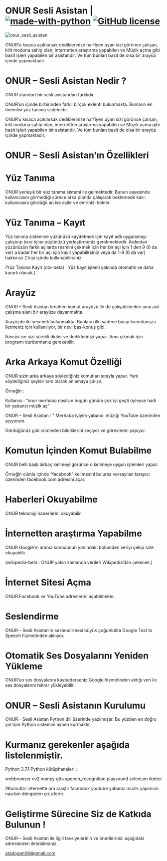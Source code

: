 # ONUR Sesli Asistan | [![made-with-python](https://img.shields.io/badge/Made%20with-Python-1f425f.svg)](https://www.python.org/) [![GitHub license](https://img.shields.io/github/license/Naereen/StrapDown.js.svg)](https://github.com/onuratakan/ONUR-Sesli-Asistan/blob/master/LICENSE)
![onur_sesli_asistan](https://repository-images.githubusercontent.com/247665179/a1975680-59b3-11eb-82d2-9d28e68edab2)

ONUR’u kısaca açıklarsak dediklerinize harfiyen uyan sizi görünce çalışan, kilit moduna sahip olan, internetten araştırma yapabilen ve Müzik açma gibi basit işleri yapabilen bir asistandır. Ve tüm bunları basit de olsa bir arayüz içinde yapmaktadır.

# ONUR – Sesli Asistan Nedir ?

ONUR standart bir sesli asistandan farklıdır.

ONUR’un içinde birbirinden farklı birçok eklenti bulunmakta. Bunların en önemlisi yüz tanıma sistemidir.

ONUR’u kısaca açıklarsak dediklerinize harfiyen uyan sizi görünce çalışan, kilit moduna sahip olan, internetten araştırma yapabilen ve Müzik açma gibi basit işleri yapabilen bir asistandır. Ve tüm bunları basit de olsa bir arayüz içinde yapmaktadır.

# ONUR – Sesli Asistan’ın Özellikleri

# Yüz Tanıma
ONUR yerleşik bir yüz tanıma sistemi ile gelmektedir. Bunun sayesinde kullanıcısını görmediği sürece arka planda çalışarak beklemede kalır. kullanıcısını gördüğü an ise açılır ve emrinizi bekler.

# Yüz Tanıma – Kayıt
Yüz tanıma sistemine yüzünüzü kaydetmek için kayıt adlı uygulamayı çalıştırıp kare içine yüzünüzü yerleştirmeniz gerekmektedir. Ardından yüzünüzün farklı açılarda resmini çekmek için her bir açı için 1 den 9 (0 da var) a kadar her bir açı için kayıt yapabilirsiniz veya da 1-9 (0 da var) hakkınızı 2 kişi içinde kullanabilirsiniz.



 

(Yüz Tanıma Kayıt (oto-beta) : Yüz kayıt işlemi yakında otomatik ve daha kararlı olacak.)

# Arayüz
ONUR – Sesli Asistan tercihen komut arayüzü ile de çalışabilmekte ama asıl çalışma alanı bir arayüze dayanmakta.

Arayüzde iki seçenek bulunmakta. Bunların ilki sadece basıp komutunuzu iletmeniz için kullanılıyor, bir nevi bas-konuş gibi.


 
İkincisi ise sizi sürekli dinler ve dediklerinizi yapar. Ama çıkmak için programı durdurmanız gerekebilir.



 
# Arka Arkaya Komut Özelliği
ONUR sizin arka arkaya söylediğiniz komutları sırayla yapar. Yani söylediğiniz şeyleri tam olarak anlamaya çalışır.

Örneğin :

Kullanıcı : “onur merhaba nasılsın bugün günüm çok iyi geçti öyleyse hadi bir yabancı müzik aç”

ONUR – Sesli Asistan : ” Merhaba iyiyim yabancı müziği YouTube üzerinden açıyorum.


 
Gördüğünüz gibi cümleden bildiklerini seçiyor ve görevlerini yapıyor.

# Komutun İçinden Komut Bulabilme
ONUR belli başlı birkaç kelimeyi görünce o kelimeye uygun işlemleri yapar.

Örneğin cümle içinde “facebook” kelimesini bulursa varsayılan tarayıcı üzerinden facebook.com adresini açar.

# Haberleri Okuyabilme
ONUR teknoloji haberlerini okuyabilir.

# İnternetten araştırma Yapabilme
ONUR Google’ın arama sonucunun yanındaki bölümden veriyi çekip size okuyabilir.

(wikipedia-beta : ONUR yakın zamanda verileri Wikipedia’dan çekecek.)

# İnternet Sitesi Açma
ONUR Facebook ve YouTube adreslerini açabilmekte.

# Seslendirme
ONUR – Sesli Asistan’ın seslendirmesi büyük çoğunlukta Google Text to Speech hizmetinden alınıyor.

# Otomatik Ses Dosyalarını Yeniden Yükleme
ONUR’un ses dosyalarını kaybederseniz Google hizmetinden aldığı veri ile ses dosyalarını tekrar yükleyebilir.

# ONUR – Sesli Asistanın Kurulumu
ONUR – Sesli Asistan Python dili üzerinde yazılmıştır. Bu yüzden en doğru yol tüm Python sistemini aynen kurmaktır.

# Kurmanız gerekenler aşağıda listelenmiştir.

Python 3.7.1
Python kütüphaneleri :

webbrowser
cv2
numpy
gtts
speech_recognition
playsound
selenium
tkinter

#Komutlar
internette ara
araştır
facebook
youtube
yabancı müzik
yapımcın
nasılsın
döngüden çık
aferin


# Geliştirme Sürecine Siz de Katkıda Bulunun !
ONUR – Sesli Asistan ile ilgili tavsiyelerinin ve önerilerinizi aşağıdaki adreslerden iletebilirsiniz.

atadogan06@gmail.com
